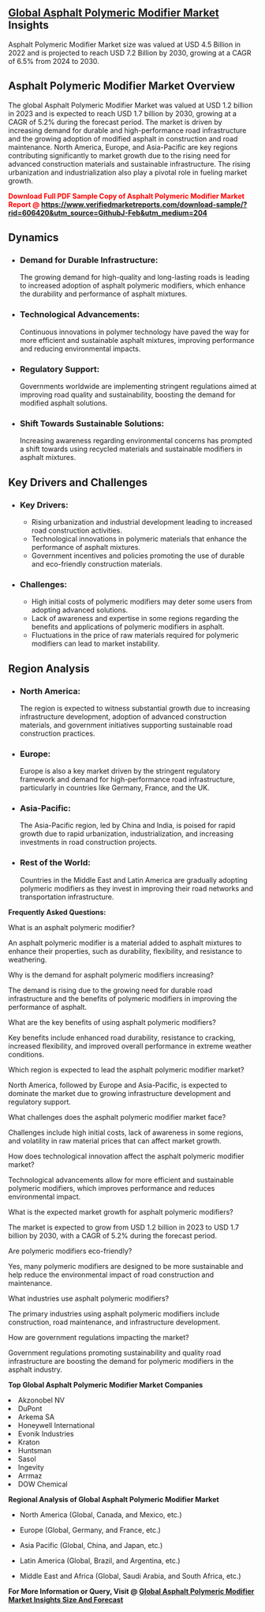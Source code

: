 <h2><a href="https://www.verifiedmarketreports.com/download-sample/?rid=606420&amp;utm_source=GithubJ&amp;utm_medium=204" target="_blank">Global Asphalt Polymeric Modifier Market</a> Insights</h2><p>Asphalt Polymeric Modifier Market size was valued at USD 4.5 Billion in 2022 and is projected to reach USD 7.2 Billion by 2030, growing at a CAGR of 6.5% from 2024 to 2030.</p><p> <h2>Asphalt Polymeric Modifier Market Overview</h2> <p>The global Asphalt Polymeric Modifier Market was valued at USD 1.2 billion in 2023 and is expected to reach USD 1.7 billion by 2030, growing at a CAGR of 5.2% during the forecast period. The market is driven by increasing demand for durable and high-performance road infrastructure and the growing adoption of modified asphalt in construction and road maintenance. North America, Europe, and Asia-Pacific are key regions contributing significantly to market growth due to the rising need for advanced construction materials and sustainable infrastructure. The rising urbanization and industrialization also play a pivotal role in fueling market growth.</p> <p><strong><p><span class=""><span style="color: #ff0000;"><strong>Download Full PDF Sample Copy of Asphalt Polymeric Modifier Market Report</strong> @ </span><a href="https://www.verifiedmarketreports.com/download-sample/?rid=606420&amp;utm_source=GithubJ-Feb&amp;utm_medium=204" target="_blank">https://www.verifiedmarketreports.com/download-sample/?rid=606420&amp;utm_source=GithubJ-Feb&amp;utm_medium=204</a></span></p></strong></p> <h2>Dynamics</h2> <ul> <li><h3>Demand for Durable Infrastructure:</h3> The growing demand for high-quality and long-lasting roads is leading to increased adoption of asphalt polymeric modifiers, which enhance the durability and performance of asphalt mixtures.</li> <li><h3>Technological Advancements:</h3> Continuous innovations in polymer technology have paved the way for more efficient and sustainable asphalt mixtures, improving performance and reducing environmental impacts.</li> <li><h3>Regulatory Support:</h3> Governments worldwide are implementing stringent regulations aimed at improving road quality and sustainability, boosting the demand for modified asphalt solutions.</li> <li><h3>Shift Towards Sustainable Solutions:</h3> Increasing awareness regarding environmental concerns has prompted a shift towards using recycled materials and sustainable modifiers in asphalt mixtures.</li> </ul> <h2>Key Drivers and Challenges</h2> <ul> <li><h3>Key Drivers:</h3> <ul> <li>Rising urbanization and industrial development leading to increased road construction activities.</li> <li>Technological innovations in polymeric materials that enhance the performance of asphalt mixtures.</li> <li>Government incentives and policies promoting the use of durable and eco-friendly construction materials.</li> </ul> </li> <li><h3>Challenges:</h3> <ul> <li>High initial costs of polymeric modifiers may deter some users from adopting advanced solutions.</li> <li>Lack of awareness and expertise in some regions regarding the benefits and applications of polymeric modifiers in asphalt.</li> <li>Fluctuations in the price of raw materials required for polymeric modifiers can lead to market instability.</li> </ul> </li> </ul> <h2>Region Analysis</h2> <ul> <li><h3>North America:</h3> The region is expected to witness substantial growth due to increasing infrastructure development, adoption of advanced construction materials, and government initiatives supporting sustainable road construction practices.</li> <li><h3>Europe:</h3> Europe is also a key market driven by the stringent regulatory framework and demand for high-performance road infrastructure, particularly in countries like Germany, France, and the UK.</li> <li><h3>Asia-Pacific:</h3> The Asia-Pacific region, led by China and India, is poised for rapid growth due to rapid urbanization, industrialization, and increasing investments in road construction projects.</li> <li><h3>Rest of the World:</h3> Countries in the Middle East and Latin America are gradually adopting polymeric modifiers as they invest in improving their road networks and transportation infrastructure.</li> </ul> <p><strong>Frequently Asked Questions:</strong></p> <p>What is an asphalt polymeric modifier?</p> <p>An asphalt polymeric modifier is a material added to asphalt mixtures to enhance their properties, such as durability, flexibility, and resistance to weathering.</p> <p>Why is the demand for asphalt polymeric modifiers increasing?</p> <p>The demand is rising due to the growing need for durable road infrastructure and the benefits of polymeric modifiers in improving the performance of asphalt.</p> <p>What are the key benefits of using asphalt polymeric modifiers?</p> <p>Key benefits include enhanced road durability, resistance to cracking, increased flexibility, and improved overall performance in extreme weather conditions.</p> <p>Which region is expected to lead the asphalt polymeric modifier market?</p> <p>North America, followed by Europe and Asia-Pacific, is expected to dominate the market due to growing infrastructure development and regulatory support.</p> <p>What challenges does the asphalt polymeric modifier market face?</p> <p>Challenges include high initial costs, lack of awareness in some regions, and volatility in raw material prices that can affect market growth.</p> <p>How does technological innovation affect the asphalt polymeric modifier market?</p> <p>Technological advancements allow for more efficient and sustainable polymeric modifiers, which improves performance and reduces environmental impact.</p> <p>What is the expected market growth for asphalt polymeric modifiers?</p> <p>The market is expected to grow from USD 1.2 billion in 2023 to USD 1.7 billion by 2030, with a CAGR of 5.2% during the forecast period.</p> <p>Are polymeric modifiers eco-friendly?</p> <p>Yes, many polymeric modifiers are designed to be more sustainable and help reduce the environmental impact of road construction and maintenance.</p> <p>What industries use asphalt polymeric modifiers?</p> <p>The primary industries using asphalt polymeric modifiers include construction, road maintenance, and infrastructure development.</p> <p>How are government regulations impacting the market?</p> <p>Government regulations promoting sustainability and quality road infrastructure are boosting the demand for polymeric modifiers in the asphalt industry.</p> </p><p><strong>Top Global Asphalt Polymeric Modifier Market Companies</strong></p><div data-test-id=""><p><li>Akzonobel NV</li><li> DuPont</li><li> Arkema SA</li><li> Honeywell International</li><li> Evonik Industries</li><li> Kraton</li><li> Huntsman</li><li> Sasol</li><li> Ingevity</li><li> Arrmaz</li><li> DOW Chemical</li></p><div><strong>Regional Analysis of&nbsp;Global Asphalt Polymeric Modifier Market</strong></div><ul><li dir="ltr"><p dir="ltr">North America&nbsp;(Global, Canada, and Mexico, etc.)</p></li><li dir="ltr"><p dir="ltr">Europe (Global, Germany, and France, etc.)</p></li><li dir="ltr"><p dir="ltr">Asia Pacific&nbsp;(Global, China, and Japan, etc.)</p></li><li dir="ltr"><p dir="ltr">Latin America&nbsp;(Global, Brazil, and Argentina, etc.)</p></li><li dir="ltr">Middle East and Africa&nbsp;(Global, Saudi Arabia, and South Africa, etc.)</li></ul><p><strong>For More Information or Query, Visit @&nbsp;</strong><strong><a href="https://www.verifiedmarketreports.com/product/asphalt-polymeric-modifier-market/?utm_source=GithubJ&amp;utm_medium=204" target="_blank">Global Asphalt Polymeric Modifier Market Insights Size And Forecast</a></strong></p></div>
